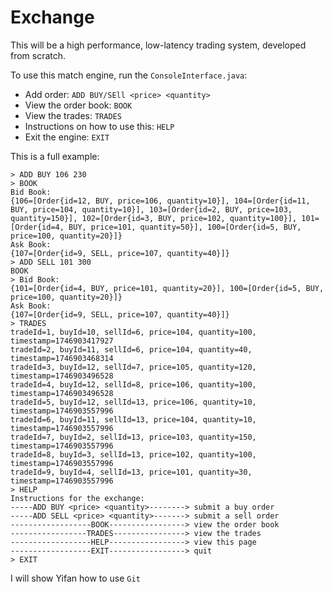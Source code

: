 # Exchange
This will be a high performance, low-latency trading system, developed from scratch.

To use this match engine, run the `ConsoleInterface.java`:

- Add order: `ADD BUY/SEll <price> <quantity>`
- View the order book: `BOOK`
- View the trades: `TRADES`
- Instructions on how to use this: `HELP`
- Exit the engine: `EXIT`


This is a full example:
```commandline
> ADD BUY 106 230
> BOOK
Bid Book:
{106=[Order{id=12, BUY, price=106, quantity=10}], 104=[Order{id=11, BUY, price=104, quantity=10}], 103=[Order{id=2, BUY, price=103, quantity=150}], 102=[Order{id=3, BUY, price=102, quantity=100}], 101=[Order{id=4, BUY, price=101, quantity=50}], 100=[Order{id=5, BUY, price=100, quantity=20}]}
Ask Book:
{107=[Order{id=9, SELL, price=107, quantity=40}]}
> ADD SELL 101 300
BOOK
> Bid Book:
{101=[Order{id=4, BUY, price=101, quantity=20}], 100=[Order{id=5, BUY, price=100, quantity=20}]}
Ask Book:
{107=[Order{id=9, SELL, price=107, quantity=40}]}
> TRADES
tradeId=1, buyId=10, sellId=6, price=104, quantity=100, timestamp=1746903417927
tradeId=2, buyId=11, sellId=6, price=104, quantity=40, timestamp=1746903468314
tradeId=3, buyId=12, sellId=7, price=105, quantity=120, timestamp=1746903496528
tradeId=4, buyId=12, sellId=8, price=106, quantity=100, timestamp=1746903496528
tradeId=5, buyId=12, sellId=13, price=106, quantity=10, timestamp=1746903557996
tradeId=6, buyId=11, sellId=13, price=104, quantity=10, timestamp=1746903557996
tradeId=7, buyId=2, sellId=13, price=103, quantity=150, timestamp=1746903557996
tradeId=8, buyId=3, sellId=13, price=102, quantity=100, timestamp=1746903557996
tradeId=9, buyId=4, sellId=13, price=101, quantity=30, timestamp=1746903557996
> HELP
Instructions for the exchange:
-----ADD BUY <price> <quantity>--------> submit a buy order
-----ADD SELL <price> <quantity>-------> submit a sell order
------------------BOOK-----------------> view the order book
-----------------TRADES----------------> view the trades
------------------HELP-----------------> view this page
------------------EXIT-----------------> quit
> EXIT
```

I will show Yifan how to use `Git`